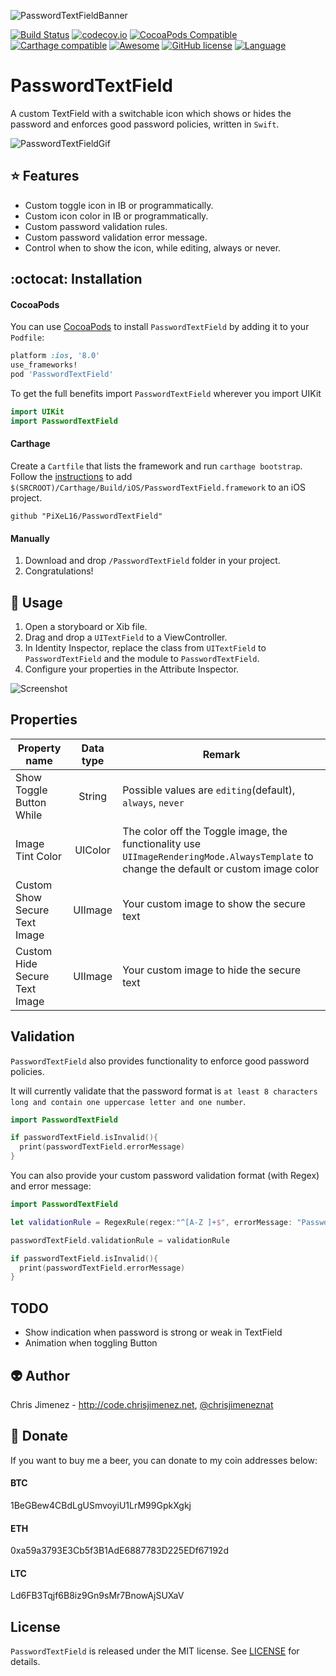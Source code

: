 ![PasswordTextFieldBanner](/Art/passwordTextFieldBanner.png)

[![Build Status](https://travis-ci.org/PiXeL16/PasswordTextField.svg?branch=master)](https://travis-ci.org/PiXeL16/PasswordTextField/) [![codecov.io](https://codecov.io/github/PiXeL16/PasswordTextField/coverage.svg?branch=master)](https://codecov.io/github/PiXeL16/PasswordTextField?branch=master) [![CocoaPods Compatible](https://img.shields.io/cocoapods/v/PasswordTextField.svg)](https://img.shields.io/cocoapods/v/PasswordTextField.svg) [![Carthage compatible](https://img.shields.io/badge/Carthage-compatible-4BC51D.svg?style=flat)](https://github.com/Carthage/Carthage)
[![Awesome](https://cdn.rawgit.com/sindresorhus/awesome/d7305f38d29fed78fa85652e3a63e154dd8e8829/media/badge.svg)](https://github.com/matteocrippa/awesome-swift) [![GitHub license](https://img.shields.io/badge/license-MIT-blue.svg)](https://raw.githubusercontent.com/PiXeL16/PasswordTextField/master/LICENSE)
[![Language](https://img.shields.io/badge/language-Swift%205.0-orange.svg)](https://swift.org)

# PasswordTextField
A custom TextField with a switchable icon which shows or hides the password and enforces good password policies,  written in `Swift`.

![PasswordTextFieldGif](/Web/PasswordTextField.gif)


:star: Features
---
* Custom toggle icon in IB or programmatically.
* Custom icon color in IB or programmatically.
* Custom password validation rules.
* Custom password validation error message.
* Control when to show the icon, while editing, always or never.

:octocat: Installation
---

#### CocoaPods
You can use [CocoaPods](http://cocoapods.org/) to install `PasswordTextField` by adding it to your `Podfile`:

```ruby
platform :ios, '8.0'
use_frameworks!
pod 'PasswordTextField'
```

To get the full benefits import `PasswordTextField` wherever you import UIKit

``` swift
import UIKit
import PasswordTextField
```
#### Carthage
Create a `Cartfile` that lists the framework and run `carthage bootstrap`. Follow the [instructions](https://github.com/Carthage/Carthage#if-youre-building-for-ios) to add `$(SRCROOT)/Carthage/Build/iOS/PasswordTextField.framework` to an iOS project.

```
github "PiXeL16/PasswordTextField"
```

#### Manually
1. Download and drop ```/PasswordTextField``` folder  in your project.  
2. Congratulations!  

:metal: Usage
---
1. Open a storyboard or Xib file.
2. Drag and drop a `UITextField` to a ViewController.
3. In Identity Inspector, replace the class from `UITextField` to `PasswordTextField` and the module to `PasswordTextField`.
4. Configure your properties in the Attribute Inspector.

![Screenshot](Web/storyboardScreenshot.png)

## Properties

| Property name | Data type | Remark |
| ------------- |:-------------:| ----- |
| Show Toggle Button While | String | Possible values are `editing`(default), `always`, `never` |
| Image Tint Color | UIColor | The color off the Toggle image, the functionality use `UIImageRenderingMode.AlwaysTemplate` to change the default or custom image color|
|Custom Show Secure Text Image| UIImage| Your custom image to show the secure text|
|Custom Hide Secure Text Image| UIImage| Your custom image to hide the secure text|

## Validation

`PasswordTextField` also provides functionality to enforce good password policies.

It will currently validate that the password format is `at least 8 characters long and contain one uppercase letter and one number`.

```swift
import PasswordTextField

if passwordTextField.isInvalid(){
  print(passwordTextField.errorMessage)
}
```

You can also provide your custom password validation format (with Regex) and error message:

```swift
import PasswordTextField

let validationRule = RegexRule(regex:"^[A-Z ]+$", errorMessage: "Password must contain only uppercase letters")

passwordTextField.validationRule = validationRule

if passwordTextField.isInvalid(){
  print(passwordTextField.errorMessage)
}
```

TODO
-----
* Show indication when password is strong or weak in TextField
* Animation when toggling Button



:alien: Author
------
Chris Jimenez - http://code.chrisjimenez.net, [@chrisjimeneznat](http://twitter.com/chrisjimeneznat)

:beer: Donate
------
If you want to buy me a beer, you can donate to my coin addresses below:
#### BTC
1BeGBew4CBdLgUSmvoyiU1LrM99GpkXgkj
#### ETH
0xa59a3793E3Cb5f3B1AdE6887783D225EDf67192d
#### LTC
Ld6FB3Tqjf6B8iz9Gn9sMr7BnowAjSUXaV

## License
`PasswordTextField` is released under the MIT license. See [LICENSE](https://github.com/pixel16/PasswordTextField/blob/master/LICENSE) for details.
